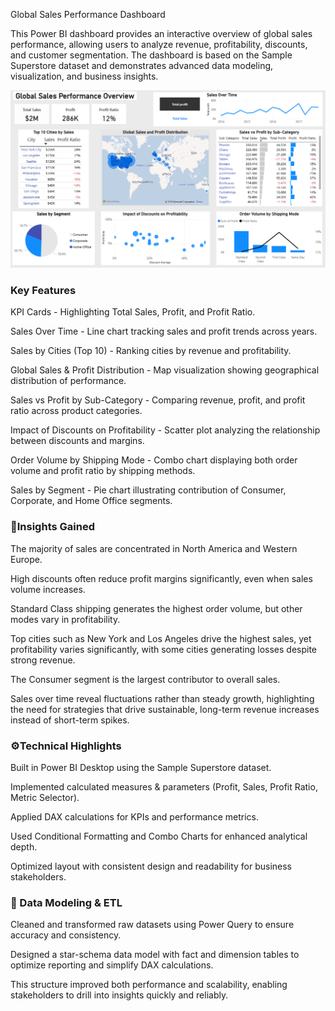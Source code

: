 Global Sales Performance Dashboard

This Power BI dashboard provides an interactive overview of global sales performance, allowing users to analyze revenue, profitability, discounts, and customer segmentation. The dashboard is based on the Sample Superstore dataset and demonstrates advanced data modeling, visualization, and business insights.


![Global Sales Dashboard](images/photo1.png)


### Key Features

KPI Cards - Highlighting Total Sales, Profit, and Profit Ratio.

Sales Over Time - Line chart tracking sales and profit trends across years.

Sales by Cities (Top 10) - Ranking cities by revenue and profitability.

Global Sales & Profit Distribution - Map visualization showing geographical distribution of performance.

Sales vs Profit by Sub-Category - Comparing revenue, profit, and profit ratio across product categories.

Impact of Discounts on Profitability - Scatter plot analyzing the relationship between discounts and margins.

Order Volume by Shipping Mode - Combo chart displaying both order volume and profit ratio by shipping methods.

Sales by Segment - Pie chart illustrating contribution of Consumer, Corporate, and Home Office segments.


### 🎯Insights Gained

The majority of sales are concentrated in North America and Western Europe.

High discounts often reduce profit margins significantly, even when sales volume increases.

Standard Class shipping generates the highest order volume, but other modes vary in profitability.

Top cities such as New York and Los Angeles drive the highest sales, yet profitability varies significantly, with some cities generating losses despite strong revenue.

The Consumer segment is the largest contributor to overall sales.

Sales over time reveal fluctuations rather than steady growth, highlighting the need for strategies that drive sustainable, long-term revenue increases instead of short-term spikes.



### ⚙️Technical Highlights

Built in Power BI Desktop using the Sample Superstore dataset.

Implemented calculated measures & parameters (Profit, Sales, Profit Ratio, Metric Selector).

Applied DAX calculations for KPIs and performance metrics.

Used Conditional Formatting and Combo Charts for enhanced analytical depth.

Optimized layout with consistent design and readability for business stakeholders.


### 🔄 Data Modeling & ETL
Cleaned and transformed raw datasets using Power Query to ensure accuracy and consistency. 

Designed a star-schema data model with fact and dimension tables to optimize reporting and simplify DAX calculations.

This structure improved both performance and scalability, enabling stakeholders to drill into insights quickly and reliably.

